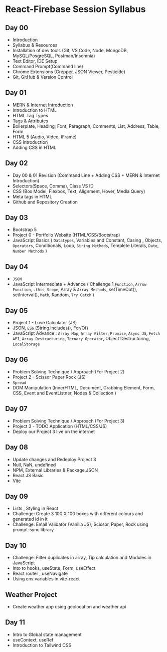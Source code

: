 # React-Firebase Session Syllabus

## Day 00

- Introduction
- Syllabus & Resources
- Installation of dev tools (Git, VS Code, Node, MongoDB, MySQL/PosgreSQL, Postman/Insomnia)
- Text Editor, IDE Setup
- Command Prompt(Command line)
- Chrome Extensions (Grepper, JSON Viewer, Pesticide)
- Git, GitHub & Version Control

## Day 01

- MERN & Internet Introduction
- Introduction to HTML
- HTML Tag Types
- Tags & Attributes
- Boilerplate, Heading, Font, Paragraph, Comments, List, Address, Table, Form
- HTML 5 (Audio, Video, IFrame)
- CSS Introduction
- Adding CSS in HTML

## Day 02

- Day 00 & 01 Revision (Command Line + Adding CSS + MERN & Internet Introduction)
- Selectors(Space, Comma), Class VS ID
- CSS (Box Model, Flexbox, Text, Alignment, Hover, Media Query)
- Meta tags in HTML
- Github and Repository Creation

## Day 03

- Bootstrap 5
- Project 0 - Portfolio Website (HTML/CSS/Bootstrap)
- JavaScript Basics ( `Datatypes`, Variables and Constant, Casing , Objects, `Operators`, Conditionals, Loop, `String Methods`, Templete Literals, `Date`, `Number Methods` )

## Day 04

- `JSON`
- JavaScript Intermediate + Advance ( Challenge 1,`Function`, `Arrow Function`, `.this`, `Scope`, Array & `Array Methods`, setTimeOut(), setInterval(), `Math`, Random, `Try Catch` )

## Day 05

- Project 1 - Love Calculator (JS)
- JSON, `ES6` (String.includes(), For/Of)
- JavaScript Advance : `Array Map`, `Array Filter`, `Promise`, `Async JS`, `Fetch API`, `Array Destructuring`, `Ternary Operator`, Object Destructuring, `LocalStorage`

## Day 06

- Problem Solving Technique / Approach (For Project 2)
- Project 2 - Scissor Paper Rock (JS)
- `Spread`
- DOM Manipulation (InnerHTML, Document, Grabbing Element, Form, CSS, Event and EventListner, Nodes & Collection )

## Day 07

- Problem Solving Technique / Approach (For Project 3)
- Project 3 - TODO Application (HTML/CSS/JS)
- Deploy our Project 3 live on the internet

## Day 08

- Update changes and Redeploy Project 3
- Null, NaN, undefined
- NPM, External Libraries & Package.JSON
- React JS Basic
- Vite

## Day 09

- Lists , Styling in React
- Challenge: Create 3 100 X 100 boxes with different colours and generated id in it
- Challenge: Email Validator (Vanilla JS), Scissor, Paper, Rock using prompt-sync library

## Day 10
- Challenge: Filter duplicates in array, Tip calculation and Modules in JavaScript
- Into to hooks, useState, Form, useEffect
- React router , useNavigate
- Using env variables in vite-react

## Weather Project
- Create weather app using geolocation and weather api

## Day 11
- Intro to Global state management
- useContext, useRef
- Introduction to Tailwind CSS
